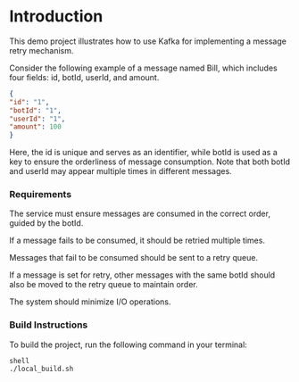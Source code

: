 # Introduction
This demo project illustrates how to use Kafka for implementing a message retry mechanism.

Consider the following example of a message named Bill, which includes four fields: id, botId, userId, and amount.

```json
{
"id": "1",
"botId": "1",
"userId": "1",
"amount": 100
}
```
Here, the id is unique and serves as an identifier, while botId is used as a key to ensure the orderliness of message consumption. Note that both botId and userId may appear multiple times in different messages.

### Requirements
The service must ensure messages are consumed in the correct order, guided by the botId.

If a message fails to be consumed, it should be retried multiple times.

Messages that fail to be consumed should be sent to a retry queue.

If a message is set for retry, other messages with the same botId should also be moved to the retry queue to maintain order.

The system should minimize I/O operations.

### Build Instructions

To build the project, run the following command in your terminal:
```
shell
./local_build.sh
```